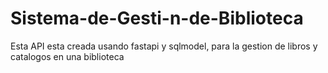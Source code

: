 # Sistema-de-Gesti-n-de-Biblioteca
Esta API esta creada usando fastapi y sqlmodel, para la gestion de libros y catalogos en una biblioteca
